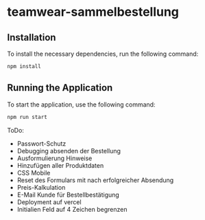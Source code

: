 # teamwear-sammelbestellung

## Installation

To install the necessary dependencies, run the following command:

```bash
npm install
```

## Running the Application

To start the application, use the following command:

```bash
npm run start
```

ToDo: 

- Passwort-Schutz
- Debugging absenden der Bestellung
- Ausformulierung Hinweise
- Hinzufügen aller Produktdaten
- CSS Mobile 
- Reset des Formulars mit nach erfolgreicher Absendung
- Preis-Kalkulation
- E-Mail Kunde für Bestellbestätigung
- Deployment auf vercel
- Initialien Feld auf 4 Zeichen begrenzen